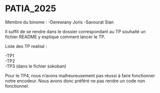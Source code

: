# PATIA_2025

Membre du binome :
-Derewiany Joris
-Savourat Sian


Il suffit de se rendre dans le dossier correspondant au TP souhaité un fichier README y explique comment lancer le TP.

Liste des TP realisé :

-TP1  
-TP2  
-TP3 (dans le fichier sokoban)  

Pour le TP4, nous n’avons malheureusement pas réussi à faire fonctionner notre encodeur. Nous avons donc préféré ne pas rendre un code non fonctionnel.